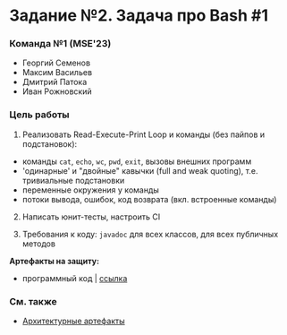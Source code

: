 # Задание №2. Задача про Bash #1

### Команда №1 (MSE'23)
- Георгий Семенов
- Максим Васильев
- Дмитрий Патока
- Иван Рожновский

### Цель работы

1. Реализовать Read-Execute-Print Loop и команды (без пайпов и подстановок):
  - команды `cat`, `echo`, `wc`, `pwd`, `exit`, вызовы внешних программ
  - 'одинарные' и "двойные" кавычки (full and weak quoting), т.е. тривиальные подстановки
  - переменные окружения у команды
  - потоки вывода, ошибок, код возврата (вкл. встроенные команды)

2. Написать юнит-тесты, настроить CI

3. Требования к коду: `javadoc` для всех классов, для всех публичных методов

**Артефакты на защиту:**
- программный код | [ссылка](../bash/)

### См. также

- [Архитектурные артефакты](../hw1-cli)

